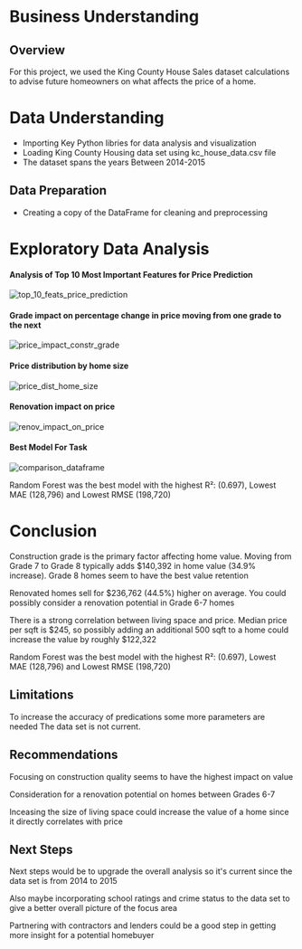 # Business Understanding

## Overview

For this project, we used the King County House Sales dataset calculations to advise future homeowners on what affects the price of a home.
# Data Understanding

 - Importing Key Python libries for data analysis and visualization
 - Loading King County Housing data set using kc_house_data.csv file
 - The dataset spans the years Between 2014-2015

## Data Preparation

- Creating a copy of the DataFrame for cleaning and preprocessing 

# Exploratory Data Analysis
#### Analysis of Top 10 Most Important Features for Price Prediction
![top_10_feats_price_prediction](https://github.com/user-attachments/assets/9642c911-a05f-4440-a527-e436c0e4f0b1)
#### Grade impact on percentage change in price moving from one grade to the next
![price_impact_constr_grade](https://github.com/user-attachments/assets/2f4e8eea-bb51-4be5-900d-59b766d91a8e)
#### Price distribution by home size 
![price_dist_home_size](https://github.com/user-attachments/assets/c90cc301-23b4-46fc-9bdd-5afbb97147c1)
#### Renovation impact on price
![renov_impact_on_price](https://github.com/user-attachments/assets/1ea4e26f-b284-4208-ba34-87ddef9e8b22)

#### Best Model For Task

![comparison_dataframe](https://github.com/user-attachments/assets/94755ff9-67d3-407d-ad71-3a80a6ff1e00)

Random Forest was the best model with the highest R²: (0.697), Lowest MAE (128,796) and Lowest RMSE (198,720)

# Conclusion

Construction grade is the primary factor affecting home value. Moving from Grade 7 to Grade 8 typically adds $140,392 in home value (34.9% increase). Grade 8 homes seem to have the best value retention

Renovated homes sell for $236,762 (44.5%) higher on average. You could possibly consider a renovation potential in Grade 6-7 homes

There is a strong correlation between living space and price. Median price per sqft is $245, so possibly adding an additional 500 sqft to a home could increase the value by roughly $122,322

Random Forest was the best model with the highest R²: (0.697), Lowest MAE (128,796) and Lowest RMSE (198,720)

## Limitations

To increase the accuracy of predications some more parameters are needed
The data set is not current.

## Recommendations

Focusing on construction quality seems to have the highest impact on value

Consideration for a renovation potential on homes between Grades 6-7

Inceasing the size of living space could increase the value of a home since it directly correlates with price
## Next Steps 

Next steps would be to upgrade the overall analysis so it's current since the data set is from 2014 to 2015

Also maybe incorporating school ratings and crime status to the data set to give a better overall picture of the focus area

Partnering with contractors and lenders could be a good step in getting more insight for a potential homebuyer
